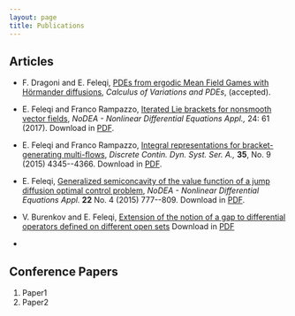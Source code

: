 ```yaml
---
layout: page
title: Publications
---
```


## Articles

- F. Dragoni and E. Feleqi,  [PDEs from ergodic Mean Field Games with Hörmander diffusions](/docs/Feleqi_publication9.pdf),  _Calculus of Variations and PDEs_, (accepted).

- E. Feleqi and Franco Rampazzo, [Iterated Lie brackets for nonsmooth vector fields](https://link.springer.com/article/10.1007/s00030-017-0484-4), _NoDEA - Nonlinear Differential Equations Appl.,_ 24: 61 (2017). Download in [PDF](/docs/Feleqi_publication8.pdf). 

- E. Feleqi and Franco Rampazzo, [Integral representations for  bracket-generating multi-flows](http://www.aimsciences.org/journals/displayArticlesnew.jsp?paperID=10990), _Discrete Contin. Dyn. Syst. Ser. A.,_ **35**, No. 9 (2015) 4345--4366. Download in [PDF](/docs/Feleqi_publication8.pdf). 

- E. Feleqi, [Generalized semiconcavity of the value function  of a jump diffusion optimal control problem](https://link.springer.com/article/10.1007/s00030-014-0304-z), _NoDEA - Nonlinear Differential Equations Appl._ **22** No. 4 (2015) 777--809. Download in [PDF](/docs/Feleqi_publication6.pdf). 


- V. Burenkov and E. Feleqi, [Extension of the notion of a gap to differential operators defined on different open sets](https://www.researchgate.net/publication/264370512_Extension_of_the_notion_of_a_gap_to_differential_operators_defined_on_different_open_sets)
   Download in [PDF](/docs/feleqipublication1.pdf)

- 

## Conference Papers

1. Paper1
1. Paper2




